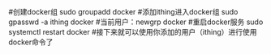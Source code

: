 #创建docker组
sudo groupadd docker
#添加ithing进入docker组
sudo gpasswd -a ithing docker
#当前用户：newgrp docker
#重启docker服务
sudo systemctl restart docker
#接下来就可以使用你添加的用户（ithing）进行使用docker命令了